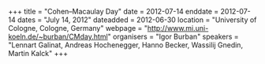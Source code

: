 +++
title = "Cohen–Macaulay Day"
date = 2012-07-14
enddate = 2012-07-14
dates = "July 14, 2012"
dateadded = 2012-06-30
location = "University of Cologne, Cologne, Germany"
webpage = "http://www.mi.uni-koeln.de/~burban/CMday.html"
organisers = "Igor Burban"
speakers = "Lennart Galinat, Andreas Hochenegger, Hanno Becker, Wassilij Gnedin, Martin Kalck"
+++
